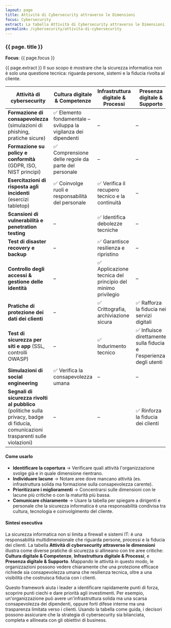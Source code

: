 ```yaml
---
layout: page
title: Attività di Cybersecurity attraverso le Dimensioni
focus: Cybersecurity
extract: La tabella Attività di Cybersecurity attraverso le Dimensioni mappa le pratiche di sicurezza comuni su tre dimensioni organizzative, Cultura digitale & Competenze, Infrastruttura digitale & Processi e Presenza digitale & Supporto.
permalink: /cybersecurity/attivita-di-cybersecurity
---
```


### {{ page. title }}

**Focus**: {{ page.focus }}

{{ page.extract }} 
Il suo scopo è mostrare che la sicurezza informatica non è solo una questione tecnica: riguarda persone, sistemi e la fiducia rivolta al cliente.

| Attività di cybersecurity | Cultura digitale & Competenze | Infrastruttura digitale & Processi | Presenza digitale & Supporto |
| ------------- | ------------- | ------------- | ------------- |
| **Formazione di consapevolezza** (simulazioni di phishing, pratiche sicure) | ✅ Elemento fondamentale – sviluppa la vigilanza dei dipendenti | – | – |
| **Formazione su policy e conformità** (GDPR, ISO, NIST principi) | ✅ Comprensione delle regole da parte del personale | – | – |
| **Esercitazioni di risposta agli incidenti** (esercizi tabletop) | ✅ Coinvolge ruoli e responsabilità del personale | ✅ Verifica il recupero tecnico e la continuità | – |
| **Scansioni di vulnerabilità e penetration testing** | – | ✅ Identifica debolezze tecniche | – |
| **Test di disaster recovery e backup** | – | ✅ Garantisce resilienza e ripristino | – |
| **Controllo degli accessi & gestione delle identità** | – | ✅ Applicazione tecnica del principio del minimo privilegio | – |
| **Pratiche di protezione dei dati dei clienti** | – | ✅ Crittografia, archiviazione sicura | ✅ Rafforza la fiducia nei servizi digitali |
| **Test di sicurezza per siti e app** (SSL, controlli OWASP) | – | ✅ Indurimento tecnico | ✅ Influisce direttamente sulla fiducia e l'esperienza degli utenti |
| **Simulazioni di social engineering** | ✅ Verifica la consapevolezza umana | – | – |
| **Segnali di sicurezza rivolti al pubblico** (politiche sulla privacy, badge di fiducia, comunicazioni trasparenti sulle violazioni) | – | – | ✅ Rinforza la fiducia dei clienti |

#### Come usarlo
- **Identificare la copertura** → Verificare quali attività l'organizzazione svolge già e in quale dimensione rientrano.  
- **Individuare lacune** → Notare aree dove mancano attività (es. infrastruttura solida ma formazione sulla consapevolezza carente).  
- **Prioritizzare i miglioramenti** → Concentrarsi sulle dimensioni con le lacune più critiche o con la maturità più bassa.  
- **Comunicare chiaramente** → Usare la tabella per spiegare a dirigenti e personale che la sicurezza informatica è una responsabilità condivisa tra cultura, tecnologia e coinvolgimento del cliente.  

#### Sintesi esecutiva  
La sicurezza informatica non si limita a firewall e sistemi IT: è una responsabilità multidimensionale che riguarda persone, processi e la fiducia dei clienti. La tabella **Attività di cybersecurity attraverso le dimensioni** illustra come diverse pratiche di sicurezza si allineano con tre aree critiche: **Cultura digitale & Competenze**, **Infrastruttura digitale & Processi**, e **Presenza digitale & Supporto**. Mappando le attività in questo modo, le organizzazioni possono vedere chiaramente che una protezione efficace richiede sia consapevolezza umana che resilienza tecnica, oltre a una visibilità che costruisca fiducia con i clienti.

Questo framework aiuta i leader a identificare rapidamente punti di forza, scoprire punti ciechi e dare priorità agli investimenti. Per esempio, un'organizzazione può avere un'infrastruttura solida ma una scarsa consapevolezza dei dipendenti, oppure forti difese interne ma una trasparenza limitata verso i clienti. Usando la tabella come guida, i decisori possono assicurare che la strategia di cybersecurity sia bilanciata, completa e allineata con gli obiettivi di business.
